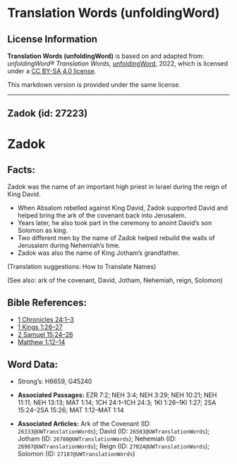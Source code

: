 # Translation Words (unfoldingWord)

## License Information

**Translation Words (unfoldingWord)** is based on and adapted from: _unfoldingWord® Translation Words_, [unfoldingWord](https://unfoldingword.org/utw), 2022, which is licensed under a [CC BY-SA 4.0 license](https://creativecommons.org/licenses/by-sa/4.0/legalcode.en).

This markdown version is provided under the same license.



--------------------------------

## Zadok (id: 27223)

Zadok
=====

Facts:
------

Zadok was the name of an important high priest in Israel during the reign of King David.

* When Absalom rebelled against King David, Zadok supported David and helped bring the ark of the covenant back into Jerusalem.
* Years later, he also took part in the ceremony to anoint David’s son Solomon as king.
* Two different men by the name of Zadok helped rebuild the walls of Jerusalem during Nehemiah’s time.
* Zadok was also the name of King Jotham’s grandfather.

(Translation suggestions: How to Translate Names)

(See also: ark of the covenant, David, Jotham, Nehemiah, reign, Solomon)

Bible References:
-----------------

* [1 Chronicles 24:1–3](https://ref.ly/1Chr24:1-1Chr24:3)
* [1 Kings 1:26–27](https://ref.ly/1Kgs1:26-1Kgs1:27)
* [2 Samuel 15:24–26](https://ref.ly/2Sam15:24-2Sam15:26)
* [Matthew 1:12–14](https://ref.ly/Matt1:12-Matt1:14)

Word Data:
----------

* Strong’s: H6659, G45240

* **Associated Passages:** EZR 7:2; NEH 3:4; NEH 3:29; NEH 10:21; NEH 11:11; NEH 13:13; MAT 1:14; 1CH 24:1–1CH 24:3; 1KI 1:26–1KI 1:27; 2SA 15:24–2SA 15:26; MAT 1:12–MAT 1:14
* **Associated Articles:** Ark of the Covenant (ID: `26333@UWTranslationWords`); David (ID: `26503@UWTranslationWords`); Jotham (ID: `26780@UWTranslationWords`); Nehemiah (ID: `26907@UWTranslationWords`); Reign (ID: `27024@UWTranslationWords`); Solomon (ID: `27107@UWTranslationWords`)

